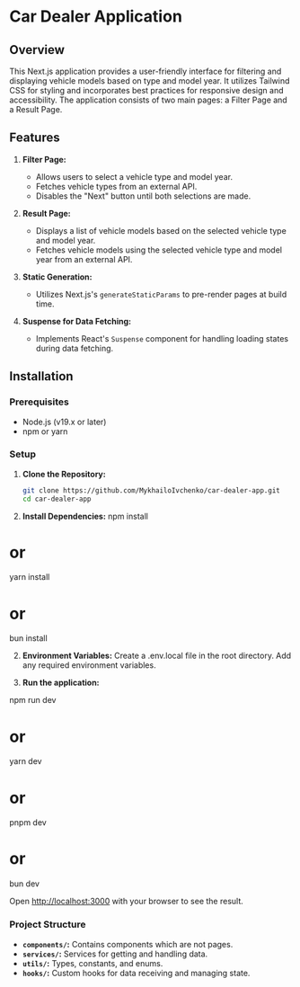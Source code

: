# Car Dealer Application

## Overview

This Next.js application provides a user-friendly interface for filtering and displaying vehicle models based on type and model year. It utilizes Tailwind CSS for styling and incorporates best practices for responsive design and accessibility. The application consists of two main pages: a Filter Page and a Result Page.

## Features

1. **Filter Page:**

   - Allows users to select a vehicle type and model year.
   - Fetches vehicle types from an external API.
   - Disables the "Next" button until both selections are made.

2. **Result Page:**

   - Displays a list of vehicle models based on the selected vehicle type and model year.
   - Fetches vehicle models using the selected vehicle type and model year from an external API.

3. **Static Generation:**

   - Utilizes Next.js's `generateStaticParams` to pre-render pages at build time.

4. **Suspense for Data Fetching:**
   - Implements React's `Suspense` component for handling loading states during data fetching.

## Installation

### Prerequisites

- Node.js (v19.x or later)
- npm or yarn

### Setup

1. **Clone the Repository:**

   ```bash
   git clone https://github.com/MykhailoIvchenko/car-dealer-app.git
   cd car-dealer-app
   ```

2. **Install Dependencies:**
   npm install

# or

yarn install

# or

bun install

2. **Environment Variables:**
   Create a .env.local file in the root directory.
   Add any required environment variables.

3. **Run the application:**

npm run dev

# or

yarn dev

# or

pnpm dev

# or

bun dev

Open [http://localhost:3000](http://localhost:3000) with your browser to see the result.

### Project Structure

- **`components/`:** Contains components which are not pages.
- **`services/`:** Services for getting and handling data.
- **`utils/`:** Types, constants, and enums.
- **`hooks/`:** Custom hooks for data receiving and managing state.
